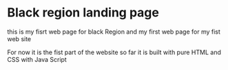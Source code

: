 # Black region landing page

this is my fisrt web page for black Region and my first web page for my fist web site

For now it is the fist part of the website so far
it is built with pure HTML and CSS with Java Script